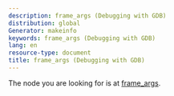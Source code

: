 ```yaml
---
description: frame_args (Debugging with GDB)
distribution: global
Generator: makeinfo
keywords: frame_args (Debugging with GDB)
lang: en
resource-type: document
title: frame_args (Debugging with GDB)
---
```

The node you are looking for is at [frame_args](Frame-Decorator-API.html#frame_005fargs).
